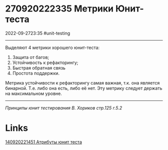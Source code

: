 # 270920222335 Метрики Юнит-теста
2022-09-2723:35
#unit-testing 
***
Выделяют 4 метрики хорошего юнит-теста:
1. Защита от багов;
2. Устойчивость к рефакторингу;
3. Быстрая обратная связь
4. Простота поддержки.

Метрика устойчивости к рефакторингу самая важная, т.к. она является бинарной. Т.е. либо она есть, либо её нет. Эту метрику следует держать на максимальном уровне.
***
*Принципы юнит тестирования В. Хориков стр.125 г.5.2*
# Links
[140920221451 Атрибуты юнит теста](140920221451%20Атрибуты%20юнит%20теста.md)
